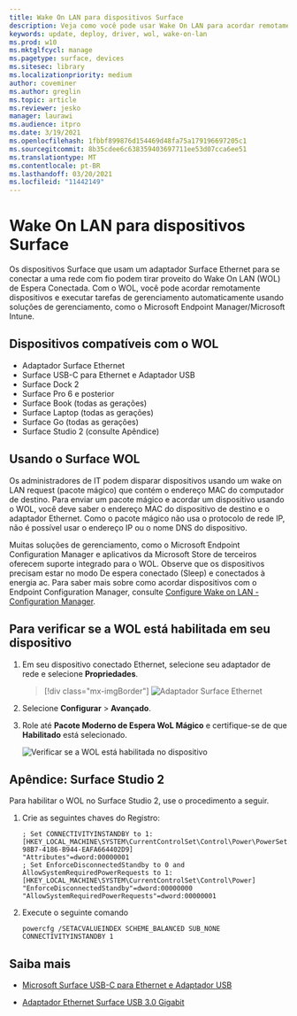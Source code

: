 ```yaml
---
title: Wake On LAN para dispositivos Surface
description: Veja como você pode usar Wake On LAN para acordar remotamente dispositivos para executar tarefas de gerenciamento automaticamente.
keywords: update, deploy, driver, wol, wake-on-lan
ms.prod: w10
ms.mktglfcycl: manage
ms.pagetype: surface, devices
ms.sitesec: library
ms.localizationpriority: medium
author: coveminer
ms.author: greglin
ms.topic: article
ms.reviewer: jesko
manager: laurawi
ms.audience: itpro
ms.date: 3/19/2021
ms.openlocfilehash: 1fbbf899876d154469d48fa75a179196697205c1
ms.sourcegitcommit: 8b35cdee6c638359403697711ee53d07cca6ee51
ms.translationtype: MT
ms.contentlocale: pt-BR
ms.lasthandoff: 03/20/2021
ms.locfileid: "11442149"
---
```

# <a name="wake-on-lan-for-surface-devices"></a>Wake On LAN para dispositivos Surface

Os dispositivos Surface que usam um adaptador Surface Ethernet para se conectar a uma rede com fio podem tirar proveito do Wake On LAN (WOL) de Espera Conectada. Com o WOL, você pode acordar remotamente dispositivos e executar tarefas de gerenciamento automaticamente usando soluções de gerenciamento, como o Microsoft Endpoint Manager/Microsoft Intune.

## <a name="wol-supported-devices"></a>Dispositivos compatíveis com o WOL

- Adaptador Surface Ethernet
- Surface USB-C para Ethernet e Adaptador USB
- Surface Dock 2
- Surface Pro 6 e posterior
- Surface Book (todas as gerações)
- Surface Laptop (todas as gerações)
- Surface Go (todas as gerações)
- Surface Studio 2 (consulte Apêndice)


## <a name="using-surface-wol"></a>Usando o Surface WOL

Os administradores de IT podem disparar dispositivos usando um wake on LAN request (pacote mágico) que contém o endereço MAC do computador de destino. Para enviar um pacote mágico e acordar um dispositivo usando o WOL, você deve saber o endereço MAC do dispositivo de destino e o adaptador Ethernet. Como o pacote mágico não usa o protocolo de rede IP, não é possível usar o endereço IP ou o nome DNS do dispositivo.

Muitas soluções de gerenciamento, como o Microsoft Endpoint Configuration Manager e aplicativos da Microsoft Store de terceiros oferecem suporte integrado para o WOL. Observe que os dispositivos precisam estar no modo De espera conectado (Sleep) e conectados à energia ac. Para saber mais sobre como acordar dispositivos com o Endpoint Configuration Manager, consulte [Configure Wake on LAN - Configuration Manager](https://docs.microsoft.com/mem/configmgr/core/clients/deploy/configure-wake-on-lan).


## <a name="to-check-wol-is-enabled-on-your-device"></a>Para verificar se a WOL está habilitada em seu dispositivo

1. Em seu dispositivo conectado Ethernet, selecione seu adaptador de rede e selecione **Propriedades**.

   > [!div class="mx-imgBorder"]
   > ![Adaptador Surface Ethernet](images/surface-ethernet.png)

2. Selecione **Configurar**  >  **Avançado**.
3. Role até **Pacote Moderno de Espera WoL Mágico** e certifique-se de que **Habilitado** está selecionado.

     ![Verificar se a WOL está habilitada no dispositivo](images/ethernet-wol-setting.png)

## <a name="appendix-surface-studio-2"></a>Apêndice: Surface Studio 2

Para habilitar o WOL no Surface Studio 2, use o procedimento a seguir.

1. Crie as seguintes chaves do Registro:

   ```console
   ; Set CONNECTIVITYINSTANDBY to 1:
   [HKEY_LOCAL_MACHINE\SYSTEM\CurrentControlSet\Control\Power\PowerSettings\F15576E8-98B7-4186-B944-EAFA664402D9]
   "Attributes"=dword:00000001
   ; Set EnforceDisconnectedStandby to 0 and AllowSystemRequiredPowerRequests to 1:
   [HKEY_LOCAL_MACHINE\SYSTEM\CurrentControlSet\Control\Power]
   "EnforceDisconnectedStandby"=dword:00000000
   "AllowSystemRequiredPowerRequests"=dword:00000001
   ```

2. Execute o seguinte comando

    ```powercfg /SETACVALUEINDEX SCHEME_BALANCED SUB_NONE CONNECTIVITYINSTANDBY 1```


## <a name="learn-more"></a>Saiba mais

- [Microsoft Surface USB-C para Ethernet e Adaptador USB](https://www.microsoft.com/p/surface-usb-c-to-ethernet-and-usb-adapter/8wt81cglrblp?)

- [Adaptador Ethernet Surface USB 3.0 Gigabit](https://www.microsoft.com/p/surface-usb-30-gigabit-ethernet-adapter/8xn9fqvzbvq0?)
